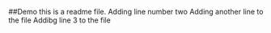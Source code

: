 ##Demo
this is a readme file.
Adding line number two 
Adding another line to the file
Addibg line 3 to the file
